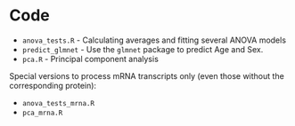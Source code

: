 # Code

* `anova_tests.R` - Calculating averages and fitting several ANOVA models
* `predict_glmnet` - Use the `glmnet` package to predict Age and Sex.
* `pca.R` - Principal component analysis

Special versions to process mRNA transcripts only (even those without the corresponding protein):
* `anova_tests_mrna.R`
* `pca_mrna.R`